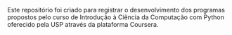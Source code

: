 Este repositório foi criado para registrar o desenvolvimento dos programas propostos pelo curso de Introdução à Ciência da Computação com Python oferecido pela USP através da plataforma Coursera. 

